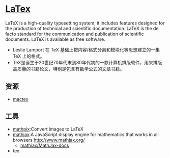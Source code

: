 # [LaTex](https://www.latex-project.org/)

LaTeX is a high-quality typesetting system; it includes features designed for the production of technical and scientific documentation. LaTeX is the de facto standard for the communication and publication of scientific documents. LaTeX is available as free software.

* Leslie Lamport 在 TeX 基础上按内容/格式分离和模块化等思想建立的一集 TeX 上的格式。
* TeX是诞生于20世纪70年代末到80年代初的一款计算机排版软件，用来排版高质量的书籍论文，特别是包含有数学公式的文章书籍。

## 资源

* [mactex](http://www.tug.org/mactex/)

## 工具

* [mathpix](https://mathpix.com):Convert images to LaTeX
* [mathjax](https://github.com/mathjax/MathJax):A JavaScript display engine for mathematics that works in all browsers http://www.mathjax.org/
    - [mathjax/MathJax-docs](https://github.com/mathjax/mathjax-docs)
* tex
